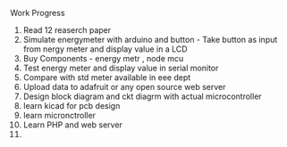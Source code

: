 Work Progress

1. Read 12 reaserch paper
2. Simulate energymeter  with arduino and button - Take button as input from nergy meter and display value in a LCD 
3. Buy Components - energy metr , node mcu 
4. Test  energy meter and display value in serial monitor 
5. Compare with std meter available in eee dept
6. Upload data to adafruit or any open source web server
7. Design block diagram and ckt diagrm with actual microcontroller 
8. learn kicad for pcb design
9. learn micronctroller 
10. Learn PHP and web server 
11. 

